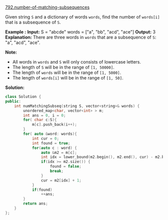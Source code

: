[792.number-of-matching-subsequences](https://leetcode.com/problems/number-of-matching-subsequences/)  

Given string `S` and a dictionary of words `words`, find the number of `words[i]` that is a subsequence of `S`.

**Example :**
**Input:** 
S = "abcde"
words = \["a", "bb", "acd", "ace"\]
**Output:** 3
**Explanation:** There are three words in `words` that are a subsequence of `S`: "a", "acd", "ace".

**Note:**

*   All words in `words` and `S` will only consists of lowercase letters.
*   The length of `S` will be in the range of `[1, 50000]`.
*   The length of `words` will be in the range of `[1, 5000]`.
*   The length of `words[i]` will be in the range of `[1, 50]`.  



**Solution:**  

```cpp
class Solution {
public:
    int numMatchingSubseq(string S, vector<string>& words) {
        unordered_map<char, vector<int> > m;
        int ans = 0, i = 0;
        for( char c:S){
            m[c].push_back(i++);
        }
        for( auto &word: words){
            int cur = 0;
            int found = true;
            for(auto c : word) {
                auto &m2 = m[c];
                int idx = lower_bound(m2.begin(), m2.end(), cur) - m2.begin();
                if(idx >= m2.size()) {
                    found = false;
                    break;
                }
                cur = m2[idx] + 1;
            }
            if(found)
                ++ans;
        }
        return ans;
    }
};
```
      